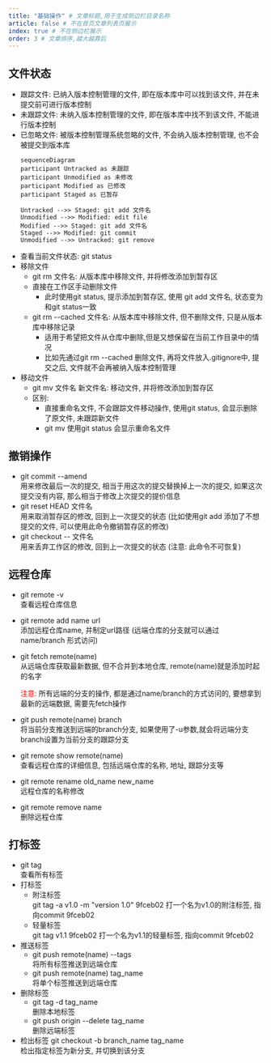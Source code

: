 ```yaml
---
title: "基础操作" # 文章标题,用于生成侧边栏目录名称
article: false # 不在首页文章列表页展示
index: true # 不在侧边栏展示
order: 3 # 文章排序,越大越靠后
---
```


## 文件状态
- 跟踪文件: 已纳入版本控制管理的文件, 即在版本库中可以找到该文件, 并在未提交前可进行版本控制
- 未跟踪文件: 未纳入版本控制管理的文件, 即在版本库中找不到该文件, 不能进行版本控制
- 已忽略文件: 被版本控制管理系统忽略的文件, 不会纳入版本控制管理, 也不会被提交到版本库
  ```mermaid
  sequenceDiagram
  participant Untracked as 未跟踪
  participant Unmodified as 未修改
  participant Modified as 已修改
  participant Staged as 已暂存

  Untracked -->> Staged: git add 文件名
  Unmodified -->> Modified: edit file
  Modified -->> Staged: git add 文件名
  Staged -->> Modified: git commit
  Unmodified -->> Untracked: git remove
  ```
- 查看当前文件状态: git status
- 移除文件
  - git rm 文件名: 从版本库中移除文件, 并将修改添加到暂存区
  - 直接在工作区手动删除文件
    - 此时使用git status, 提示添加到暂存区, 使用 git add 文件名, 状态变为和git status一致
  - git rm --cached 文件名: 从版本库中移除文件, 但不删除文件, 只是从版本库中移除记录
    - 适用于希望把文件从仓库中删除,但是又想保留在当前工作目录中的情况
    - 比如先通过git rm --cached 删除文件, 再将文件放入.gitignore中, 提交之后, 文件就不会再被纳入版本控制管理
- 移动文件
  - git mv 文件名 新文件名: 移动文件, 并将修改添加到暂存区
  - 区别:
    - 直接重命名文件, 不会跟踪文件移动操作, 使用git status, 会显示删除了原文件, 未跟踪新文件
    - git mv 使用git status 会显示重命名文件

## 撤销操作
- git commit --amend \
  用来修改最后一次的提交, 相当于用这次的提交替换掉上一次的提交, 如果这次提交没有内容, 那么相当于修改上次提交的提价信息
- git reset HEAD 文件名 \
  用来取消暂存区的修改, 回到上一次提交的状态 (比如使用git add 添加了不想提交的文件, 可以使用此命令撤销暂存区的修改)
- git checkout -- 文件名 \
  用来丢弃工作区的修改, 回到上一次提交的状态 (注意: 此命令不可恢复)

## 远程仓库
- git remote -v \
  查看远程仓库信息
- git remote add name url \
  添加远程仓库name, 并制定url路径 (远端仓库的分支就可以通过 name/branch 形式访问)
- git fetch remote(name) \
  从远端仓库获取最新数据, 但不合并到本地仓库, remote(name)就是添加时起的名字 

  <font color="red">注意:</font> 所有远端的分支的操作, 都是通过name/branch的方式访问的, 要想拿到最新的远端数据, 需要先fetch操作
- git push remote(name) branch \
  将当前分支推送到远端的branch分支, 如果使用了-u参数,就会将远端分支branch设置为当前分支的跟踪分支
- git remote show remote(name) \
  查看远程仓库的详细信息, 包括远端仓库的名称, 地址, 跟踪分支等
- git remote rename old_name new_name \
  远程仓库的名称修改
- git remote remove name \
  删除远程仓库

## 打标签
- git tag \
  查看所有标签
- 打标签
  - 附注标签 \
  git tag -a v1.0 -m "version 1.0" 9fceb02 
  打一个名为v1.0的附注标签, 指向commit 9fceb02
  - 轻量标签 \
  git tag v1.1 9fceb02 
  打一个名为v1.1的轻量标签, 指向commit 9fceb02
- 推送标签
  - git push remote(name) --tags \
  将所有标签推送到远端仓库
  - git push remote(name) tag_name \
  将单个标签推送到远端仓库
- 删除标签
  - git tag -d tag_name \
  删除本地标签
  - git push origin --delete tag_name \
  删除远端标签
- 检出标签
  git checkout -b branch_name tag_name \
  检出指定标签为新分支, 并切换到该分支